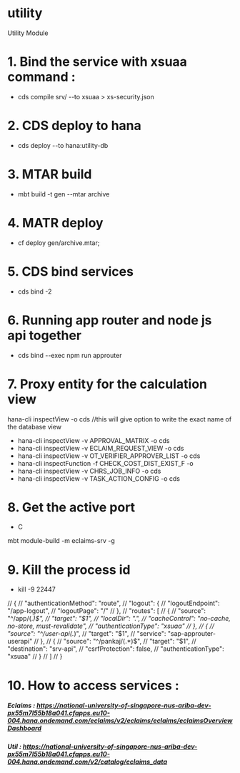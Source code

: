# utility
Utility Module 


# 1. Bind the service with xsuaa command :
- cds compile srv/ --to xsuaa > xs-security.json

# 2. CDS deploy to hana
- cds deploy --to hana:utility-db

# 3. MTAR build
- mbt build -t gen --mtar archive

# 4. MATR deploy
- cf deploy gen/archive.mtar;

# 5. CDS bind services
- cds bind -2 <servicename>

# 6. Running app router and node js api together
- cds bind --exec npm run approuter

# 7. Proxy entity for the calculation view
hana-cli inspectView -o cds  //this will give option to write the exact name of the database view
- hana-cli inspectView -v APPROVAL_MATRIX -o cds
- hana-cli inspectView -v ECLAIM_REQUEST_VIEW -o cds
- hana-cli inspectView -v OT_VERIFIER_APPROVER_LIST -o cds
- hana-cli inspectFunction -f CHECK_COST_DIST_EXIST_F -o
- hana-cli inspectView -v CHRS_JOB_INFO -o cds
- hana-cli inspectView -v TASK_ACTION_CONFIG -o cds


# 8. Get the active port
- C

mbt module-build -m eclaims-srv -g

# 9. Kill the process id
-  kill -9 22447


// {
//   "authenticationMethod": "route",
//   "logout": {
//     "logoutEndpoint": "/app-logout",
//     "logoutPage": "/"
//   },
//   "routes": [
//     {
//       "source": "^/app/(.*)$",
//       "target": "$1",
//       "localDir": ".",
//       "cacheControl": "no-cache, no-store, must-revalidate",
//       "authenticationType": "xsuaa"
//     },
//     {
//       "source": "^/user-api(.*)",
//       "target": "$1",
//       "service": "sap-approuter-userapi"
//     },
//     {
//       "source": "^/pankaj/(.*)$",
//       "target": "$1",
//       "destination": "srv-api",
//       "csrfProtection": false,
//       "authenticationType": "xsuaa"
//     }
//   ]
// }

# 10. How to access services : 
##### Eclaims : https://national-university-of-singapore-nus-ariba-dev-px55m7l55b18a041.cfapps.eu10-004.hana.ondemand.com/eclaims/v2/eclaims/eclaims/eclaimsOverviewDashboard

##### Util : https://national-university-of-singapore-nus-ariba-dev-px55m7l55b18a041.cfapps.eu10-004.hana.ondemand.com/v2/catalog/eclaims_data
